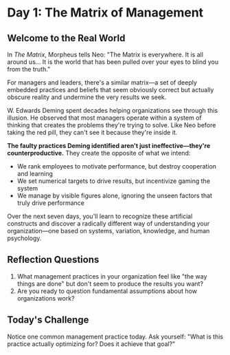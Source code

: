 # Day 1: The Matrix of Management

## Welcome to the Real World

In *The Matrix*, Morpheus tells Neo: "The Matrix is everywhere. It is all around us... It is the world that has been pulled over your eyes to blind you from the truth."

For managers and leaders, there's a similar matrix—a set of deeply embedded practices and beliefs that seem obviously correct but actually obscure reality and undermine the very results we seek.

W. Edwards Deming spent decades helping organizations see through this illusion. He observed that most managers operate within a system of thinking that creates the problems they're trying to solve. Like Neo before taking the red pill, they can't see it because they're inside it.

**The faulty practices Deming identified aren't just ineffective—they're counterproductive.** They create the opposite of what we intend:
- We rank employees to motivate performance, but destroy cooperation and learning
- We set numerical targets to drive results, but incentivize gaming the system
- We manage by visible figures alone, ignoring the unseen factors that truly drive performance

Over the next seven days, you'll learn to recognize these artificial constructs and discover a radically different way of understanding your organization—one based on systems, variation, knowledge, and human psychology.

## Reflection Questions
1. What management practices in your organization feel like "the way things are done" but don't seem to produce the results you want?
2. Are you ready to question fundamental assumptions about how organizations work?

## Today's Challenge
Notice one common management practice today. Ask yourself: "What is this practice actually optimizing for? Does it achieve that goal?"
